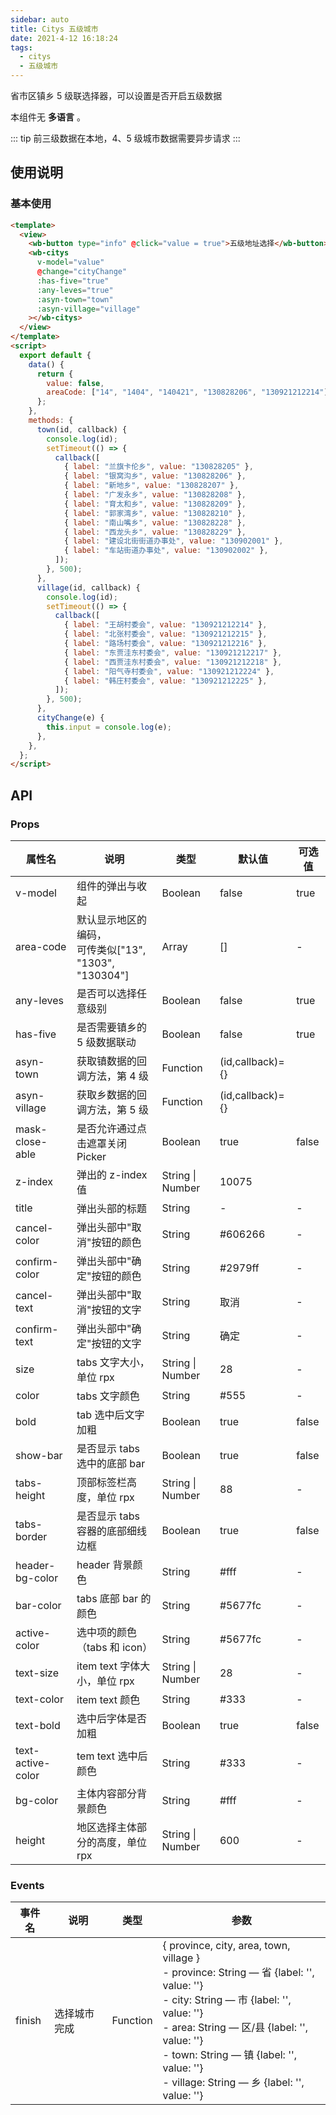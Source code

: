 ```yaml
---
sidebar: auto
title: Citys 五级城市
date: 2021-4-12 16:18:24
tags:
  - citys
  - 五级城市
---
```


省市区镇乡 5 级联选择器，可以设置是否开启五级数据

本组件无 **多语言** 。

::: tip
前三级数据在本地，4、5 级城市数据需要异步请求
:::

## 使用说明

### 基本使用

```html static
<template>
  <view>
    <wb-button type="info" @click="value = true">五级地址选择</wb-button>
    <wb-citys
      v-model="value"
      @change="cityChange"
      :has-five="true"
      :any-leves="true"
      :asyn-town="town"
      :asyn-village="village"
    ></wb-citys>
  </view>
</template>
<script>
  export default {
    data() {
      return {
        value: false,
        areaCode: ["14", "1404", "140421", "130828206", "130921212214"],
      };
    },
    methods: {
      town(id, callback) {
        console.log(id);
        setTimeout(() => {
          callback([
            { label: "兰旗卡伦乡", value: "130828205" },
            { label: "银窝沟乡", value: "130828206" },
            { label: "新地乡", value: "130828207" },
            { label: "广发永乡", value: "130828208" },
            { label: "育太和乡", value: "130828209" },
            { label: "郭家湾乡", value: "130828210" },
            { label: "南山嘴乡", value: "130828228" },
            { label: "西龙头乡", value: "130828229" },
            { label: "建设北街街道办事处", value: "130902001" },
            { label: "车站街道办事处", value: "130902002" },
          ]);
        }, 500);
      },
      village(id, callback) {
        console.log(id);
        setTimeout(() => {
          callback([
            { label: "王胡村委会", value: "130921212214" },
            { label: "北张村委会", value: "130921212215" },
            { label: "路场村委会", value: "130921212216" },
            { label: "东贾洼东村委会", value: "130921212217" },
            { label: "西贾洼东村委会", value: "130921212218" },
            { label: "阳气寺村委会", value: "130921212224" },
            { label: "韩庄村委会", value: "130921212225" },
          ]);
        }, 500);
      },
      cityChange(e) {
        this.input = console.log(e);
      },
    },
  };
</script>
```

## API

### Props

| 属性名            | 说明                                                     | 类型             | 默认值           | 可选值 |
| ----------------- | -------------------------------------------------------- | ---------------- | ---------------- | ------ |
| v-model           | 组件的弹出与收起                                         | Boolean          | false            | true   |
| area-code         | 默认显示地区的编码，<br>可传类似["13", "1303", "130304"] | Array            | []               | -      |
| any-leves         | 是否可以选择任意级别                                     | Boolean          | false            | true   |
| has-five          | 是否需要镇乡的 5 级数据联动                              | Boolean          | false            | true   |
| asyn-town         | 获取镇数据的回调方法，第 4 级                            | Function         | (id,callback)={} |        |
| asyn-village      | 获取乡数据的回调方法，第 5 级                            | Function         | (id,callback)={} |        |
| mask-close-able   | 是否允许通过点击遮罩关闭 Picker                          | Boolean          | true             | false  |
| z-index           | 弹出的 z-index 值                                        | String \| Number | 10075            |        |
| title             | 弹出头部的标题                                           | String           | -                | -      |
| cancel-color      | 弹出头部中"取消"按钮的颜色                               | String           | #606266          | -      |
| confirm-color     | 弹出头部中"确定"按钮的颜色                               | String           | #2979ff          | -      |
| cancel-text       | 弹出头部中"取消"按钮的文字                               | String           | 取消             | -      |
| confirm-text      | 弹出头部中"确定"按钮的文字                               | String           | 确定             | -      |
| size              | tabs 文字大小，单位 rpx                                  | String \| Number | 28               | -      |
| color             | tabs 文字颜色                                            | String           | #555             | -      |
| bold              | tab 选中后文字加粗                                       | Boolean          | true             | false  |
| show-bar          | 是否显示 tabs 选中的底部 bar                             | Boolean          | true             | false  |
| tabs-height       | 顶部标签栏高度，单位 rpx                                 | String \| Number | 88               | -      |
| tabs-border       | 是否显示 tabs 容器的底部细线边框                         | Boolean          | true             | false  |
| header-bg-color   | header 背景颜色                                          | String           | #fff             | -      |
| bar-color         | tabs 底部 bar 的颜色                                     | String           | #5677fc          | -      |
| active-color      | 选中项的颜色（tabs 和 icon）                             | String           | #5677fc          | -      |
| text-size         | item text 字体大小，单位 rpx                             | String \| Number | 28               | -      |
| text-color        | item text 颜色                                           | String           | #333             | -      |
| text-bold         | 选中后字体是否加粗                                       | Boolean          | true             | false  |
| text-active-color | tem text 选中后颜色                                      | String           | #333             | -      |
| bg-color          | 主体内容部分背景颜色                                     | String           | #fff             | -      |
| height            | 地区选择主体部分的高度，单位 rpx                         | String \| Number | 600              | -      |

### Events

| 事件名 | 说明         | 类型     | 参数                                                                                                                                                                                                                                                                                             |
| ------ | ------------ | -------- | ------------------------------------------------------------------------------------------------------------------------------------------------------------------------------------------------------------------------------------------------------------------------------------------------ |
| finish | 选择城市完成 | Function | { province, city, area, town, village }<br> - province: String — 省 {label: '', value: ''} <br> - city: String — 市 {label: '', value: ''} <br> - area: String — 区/县 {label: '', value: ''} <br> - town: String — 镇 {label: '', value: ''} <br> - village: String — 乡 {label: '', value: ''} |
